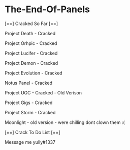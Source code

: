 # The-End-Of-Panels

[==] Cracked So Far [==]

Project Death -  Cracked

Project Orhpic - Cracked

Project Lucifer - Cracked

Project Demon - Cracked

Project Evolution - Cracked

Notus Panel - Cracked

Project UGC - Cracked - Old Verison

Project Gigs - Cracked

Project Storm - Cracked

Moonlight - old version - were chilling dont clown them :(

[==] Crack To Do List [==]

Message me yully#1337 

